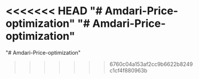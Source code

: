 <<<<<<< HEAD
"# Amdari-Price-optimization" 
"# Amdari-Price-optimization" 
=======
"# Amdari-Price-optimization" 
>>>>>>> 6760c04a153af2cc9b6622b8249c1cf4f880963b
